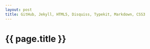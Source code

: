 ```yaml
---
layout: post
title: GitHub, Jekyll, HTML5, Disquiss, Typekit, Markdown, CSS3
---
```


# {{ page.title }}


